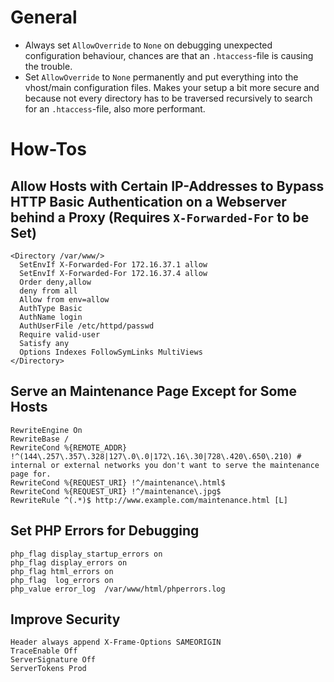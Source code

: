 # General
- Always set ``AllowOverride`` to ``None`` on debugging unexpected configuration behaviour, chances are that an ``.htaccess``-file is causing the trouble.
- Set ``AllowOverride`` to ``None`` permanently and put everything into the vhost/main configuration files. Makes your setup a bit more secure and because not every directory has to be traversed recursively to search for an ``.htaccess``-file, also more performant.

# How-Tos
## Allow Hosts with Certain IP-Addresses to Bypass HTTP Basic Authentication on a Webserver behind a Proxy (Requires ``X-Forwarded-For`` to be Set)

    <Directory /var/www/>
      SetEnvIf X-Forwarded-For 172.16.37.1 allow
      SetEnvIf X-Forwarded-For 172.16.37.4 allow
      Order deny,allow
      deny from all
      Allow from env=allow
      AuthType Basic
      AuthName login
      AuthUserFile /etc/httpd/passwd
      Require valid-user
      Satisfy any
      Options Indexes FollowSymLinks MultiViews
    </Directory>

## Serve an Maintenance Page Except for Some Hosts
    RewriteEngine On
    RewriteBase /
    RewriteCond %{REMOTE_ADDR} !^(144\.257\.357\.328|127\.0\.0|172\.16\.30|728\.420\.650\.210) # internal or external networks you don't want to serve the maintenance page for.
    RewriteCond %{REQUEST_URI} !^/maintenance\.html$
    RewriteCond %{REQUEST_URI} !^/maintenance\.jpg$
    RewriteRule ^(.*)$ http://www.example.com/maintenance.html [L]

## Set PHP Errors for Debugging
    php_flag display_startup_errors on
    php_flag display_errors on
    php_flag html_errors on
    php_flag  log_errors on
    php_value error_log  /var/www/html/phperrors.log

## Improve Security
    Header always append X-Frame-Options SAMEORIGIN
    TraceEnable Off
    ServerSignature Off
    ServerTokens Prod
    

<!---
 vim: expandtab tabstop=4 shiftwidth=4
-->
